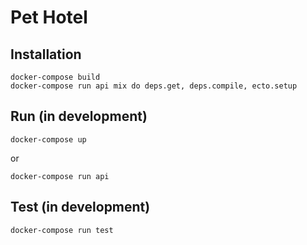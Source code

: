 # Pet Hotel

## Installation
```
docker-compose build
docker-compose run api mix do deps.get, deps.compile, ecto.setup
```

## Run (in development)
```
docker-compose up
```
or
```
docker-compose run api
```

## Test (in development)
```
docker-compose run test
```
